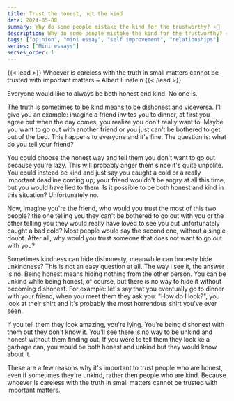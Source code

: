 ```yaml
---
title: Trust the honest, not the kind
date: 2024-05-08
summary: Why do some people mistake the kind for the trustworthy? ⭐📖
description: Why do some people mistake the kind for the trustworthy? ⭐📖
tags: ["opinion", "mini essay", "self improvement", "relationships"]
series: ["Mini essays"]
series_order: 1
---
```


{{< lead >}}
Whoever is careless with the truth in small matters cannot be trusted with important matters ~ Albert Einstein
{{< /lead >}}

Everyone would like to always be both honest and kind. No one is.

The truth is sometimes to be kind means to be dishonest and viceversa. I'll give you an example: imagine a friend invites you to dinner, at first you agree but when the day comes, you realize you don't really want to. Maybe you want to go out with another friend or you just can't be bothered to get out of the bed. This happens to everyone and it's fine. The question is: what do you tell your friend?

You could choose the honest way and tell them you don't want to go out because you're lazy. This will probably anger them since it's quite unpolite. You could instead be kind and just say you caught a cold or a really important deadline coming up; your friend wouldn't be angry at all this time, but you would have lied to them. Is it possible to be both honest and kind in this situation? Unfortunately no.

Now, imagine you're the friend, who would you trust the most of this two people? the one telling you they can't be bothered to go out with you or the other telling you they would really have loved to see you but unfortunately caught a bad cold? Most people would say the second one, without a single doubt. After all, why would you trust someone that does not want to go out with you?

Sometimes kindness can hide dishonesty, meanwhile can honesty hide unkindness? This is not an easy question at all. The way I see it, the answer is no. Being honest means hiding nothing from the other person. You can be unkind while being honest, of course, but there is no way to hide it without becoming dishonest. For example: let's say that you eventually go to dinner with your friend, when you meet them they ask you: "How do I look?", you look at their shirt and it's probably the most horrendous shirt you've ever seen.

If you tell them they look amazing, you're lying. You're being dishonest with them but they don't know it. You'll see there is no way to be unkind and honest without them finding out. If you were to tell them they look ke a garbage can, you would be both honest and unkind but they would know about it.

These are a few reasons why it's important to trust people who are honest, even if sometimes they're unkind, rather then people who are kind. Because whoever is careless with the truth in small matters cannot be trusted with important matters.
